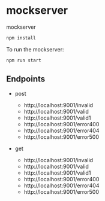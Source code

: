 # mockserver
mockserver
 
```bash
npm install
```

To run the mockserver:

```bash
npm run start
```

## Endpoints

- post
  - http://localhost:9001/invalid
  - http://localhost:9001/valid
  - http://localhost:9001/valid1
  - http://localhost:9001/error400
  - http://localhost:9001/error404
  - http://localhost:9001/error500  
  
- get
  - http://localhost:9001/invalid
  - http://localhost:9001/valid
  - http://localhost:9001/valid1
  - http://localhost:9001/error400
  - http://localhost:9001/error404
  - http://localhost:9001/error500  
